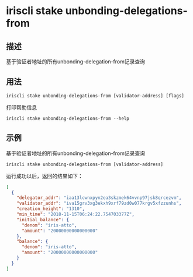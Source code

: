 # iriscli stake unbonding-delegations-from

## 描述

基于验证者地址的所有unbonding-delegation-from记录查询

## 用法

```
iriscli stake unbonding-delegations-from [validator-address] [flags]
```
打印帮助信息
```
iriscli stake unbonding-delegations-from --help
```

## 示例

基于验证者地址的所有unbonding-delegation-from记录查询
```
iriscli stake unbonding-delegations-from [validator-address]
```

运行成功以后，返回的结果如下：

```json
[
  {
    "delegator_addr": "iaa13lcwnxpyn2ea3skzmek64vvnp97jsk8qrcezvm",
    "validator_addr": "iva15grv3xg3ekxh9xrf79zd0w077krgv5xfzzunhs",
    "creation_height": "1310",
    "min_time": "2018-11-15T06:24:22.754703377Z",
    "initial_balance": {
      "denom": "iris-atto",
      "amount": "20000000000000000"
    },
    "balance": {
      "denom": "iris-atto",
      "amount": "20000000000000000"
    }
  }
]
```
